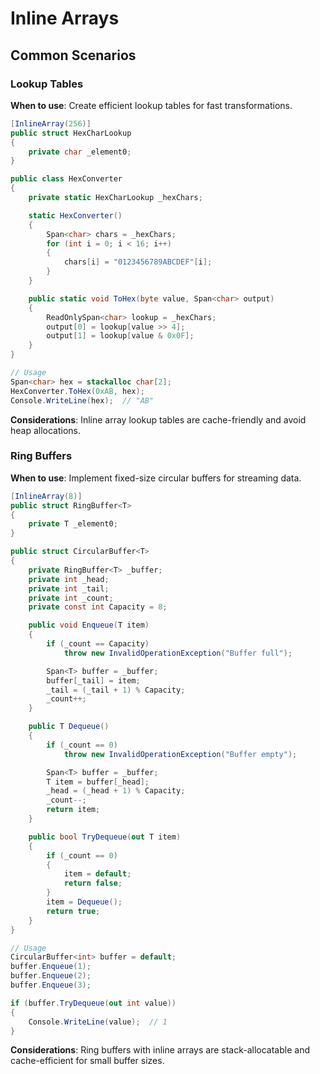 # Inline Arrays
## Common Scenarios
### Lookup Tables

**When to use**: Create efficient lookup tables for fast transformations.

```csharp
[InlineArray(256)]
public struct HexCharLookup
{
    private char _element0;
}

public class HexConverter
{
    private static HexCharLookup _hexChars;

    static HexConverter()
    {
        Span<char> chars = _hexChars;
        for (int i = 0; i < 16; i++)
        {
            chars[i] = "0123456789ABCDEF"[i];
        }
    }

    public static void ToHex(byte value, Span<char> output)
    {
        ReadOnlySpan<char> lookup = _hexChars;
        output[0] = lookup[value >> 4];
        output[1] = lookup[value & 0x0F];
    }
}

// Usage
Span<char> hex = stackalloc char[2];
HexConverter.ToHex(0xAB, hex);
Console.WriteLine(hex);  // "AB"
```

**Considerations**: Inline array lookup tables are cache-friendly and avoid heap allocations.

### Ring Buffers

**When to use**: Implement fixed-size circular buffers for streaming data.

```csharp
[InlineArray(8)]
public struct RingBuffer<T>
{
    private T _element0;
}

public struct CircularBuffer<T>
{
    private RingBuffer<T> _buffer;
    private int _head;
    private int _tail;
    private int _count;
    private const int Capacity = 8;

    public void Enqueue(T item)
    {
        if (_count == Capacity)
            throw new InvalidOperationException("Buffer full");

        Span<T> buffer = _buffer;
        buffer[_tail] = item;
        _tail = (_tail + 1) % Capacity;
        _count++;
    }

    public T Dequeue()
    {
        if (_count == 0)
            throw new InvalidOperationException("Buffer empty");

        Span<T> buffer = _buffer;
        T item = buffer[_head];
        _head = (_head + 1) % Capacity;
        _count--;
        return item;
    }

    public bool TryDequeue(out T item)
    {
        if (_count == 0)
        {
            item = default;
            return false;
        }
        item = Dequeue();
        return true;
    }
}

// Usage
CircularBuffer<int> buffer = default;
buffer.Enqueue(1);
buffer.Enqueue(2);
buffer.Enqueue(3);

if (buffer.TryDequeue(out int value))
{
    Console.WriteLine(value);  // 1
}
```

**Considerations**: Ring buffers with inline arrays are stack-allocatable and cache-efficient for small buffer sizes.
